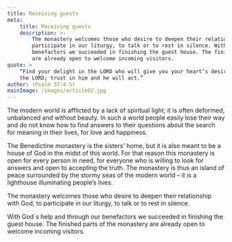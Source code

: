 ```yaml
---
title: Receiving guests
meta:
    title: Receiving guests
    description: >-
        The monastery welcomes those who desire to deepen their relationship with God, to
        participate in our liturgy, to talk or to rest in silence. With God´s help and through our
        benefactors we succeeded in finishing the guest house. The finished parts of the monastery
        are already open to welcome incoming visitors.
quote: >
    “Find your delight in the LORD who will give you your heart’s desire. Commit your way to
    the LORD; trust in him and he will act.”
author: (Psalm 37:4-5)
mainImage: /images/article02.jpg
---
```


The modern world is afflicted by a lack of spiritual light; it is often deformed, unbalanced and
without beauty. In such a world people easily lose their way and do not know how to find
answers to their questions about the search for meaning in their lives, for love and happiness.

The Benedictine monastery is the sisters’ home, but it is also meant to be a house of God in the
midst of this world. For that reason this monastery is open for every person in need, for
everyone who is willing to look for answers and open to accepting the truth. The monastery is
thus an island of peace surrounded by the stormy seas of the modern world – it is a lighthouse
illuminating people’s lives.

The monastery welcomes those who desire to deepen their relationship with God, to participate
in our liturgy, to talk or to rest in silence.

With God´s help and through our benefactors we succeeded in finishing the guest house. The
finished parts of the monastery are already open to welcome incoming visitors.
